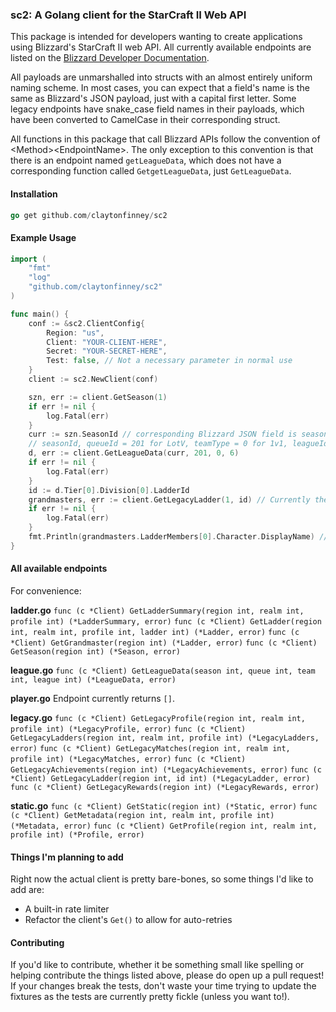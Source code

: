 ### sc2: A Golang client for the StarCraft II Web API

This package is intended for developers wanting to create applications using Blizzard's StarCraft II web API. All currently available endpoints are listed on the [Blizzard Developer Documentation](https://develop.battle.net/documentation/api-reference/starcraft-2-community-api).

All payloads are unmarshalled into structs with an almost entirely uniform naming scheme. In most cases, you can expect that a field's name is the same as Blizzard's JSON payload, just with a capital first letter. Some legacy endpoints have snake\_case field names in their payloads, which have been converted to CamelCase in their corresponding struct. 

All functions in this package that call Blizzard APIs follow the convention of \<Method\>\<EndpointName\>. The only exception to this convention is that there is an endpoint named `getLeagueData`, which does not have a corresponding function called `GetgetLeagueData`, just `GetLeagueData`.

#### Installation
````Go
go get github.com/claytonfinney/sc2
````

#### Example Usage
````Go
import (
	"fmt"
	"log"
	"github.com/claytonfinney/sc2"
)

func main() {
	conf := &sc2.ClientConfig{
		Region: "us",
		Client: "YOUR-CLIENT-HERE",
		Secret: "YOUR-SECRET-HERE",
		Test: false, // Not a necessary parameter in normal use
	}
	client := sc2.NewClient(conf)

	szn, err := client.GetSeason(1)
	if err != nil {
		log.Fatal(err)
	}
	curr := szn.SeasonId // corresponding Blizzard JSON field is seasonId
	// seasonId, queueId = 201 for LotV, teamType = 0 for 1v1, leagueId = 6 for Grandmaster)
	d, err := client.GetLeagueData(curr, 201, 0, 6)
	if err != nil {
		log.Fatal(err)
	}
	id := d.Tier[0].Division[0].LadderId
	grandmasters, err := client.GetLegacyLadder(1, id) // Currently the way to fetch ladder data without a unique player ID, may change soon
	if err != nil {
		log.Fatal(err)
	}
	fmt.Println(grandmasters.LadderMembers[0].Character.DisplayName) // Gets the first place Grandmaster!
}

````

#### All available endpoints

For convenience:

**ladder.go**
`func (c *Client) GetLadderSummary(region int, realm int, profile int) (*LadderSummary, error)`
`func (c *Client) GetLadder(region int, realm int, profile int, ladder int) (*Ladder, error)`
`func (c *Client) GetGrandmaster(region int) (*Ladder, error)`
`func (c *Client) GetSeason(region int) (*Season, error)`

**league.go**
`func (c *Client) GetLeagueData(season int, queue int, team int, league int) (*LeagueData, error)`

**player.go**
Endpoint currently returns `[]`.

**legacy.go**
`func (c *Client) GetLegacyProfile(region int, realm int, profile int) (*LegacyProfile, error)`
`func (c *Client) GetLegacyLadders(region int, realm int, profile int) (*LegacyLadders, error)`
`func (c *Client) GetLegacyMatches(region int, realm int, profile int) (*LegacyMatches, error)`
`func (c *Client) GetLegacyAchievements(region int) (*LegacyAchievements, error)`
`func (c *Client) GetLegacyLadder(region int, id int) (*LegacyLadder, error)`
`func (c *Client) GetLegacyRewards(region int) (*LegacyRewards, error)`

**static.go**
`func (c *Client) GetStatic(region int) (*Static, error)`
`func (c *Client) GetMetadata(region int, realm int, profile int) (*Metadata, error)`
`func (c *Client) GetProfile(region int, realm int, profile int) (*Profile, error)`

#### Things I'm planning to add
Right now the actual client is pretty bare-bones, so some things I'd like to add are:
* A built-in rate limiter
* Refactor the client's `Get()` to allow for auto-retries

#### Contributing
If you'd like to contribute, whether it be something small like spelling or helping contribute the things listed above, please do open up a pull request! If your changes break the tests, don't waste your time trying to update the fixtures as the tests are currently pretty fickle (unless you want to!).
